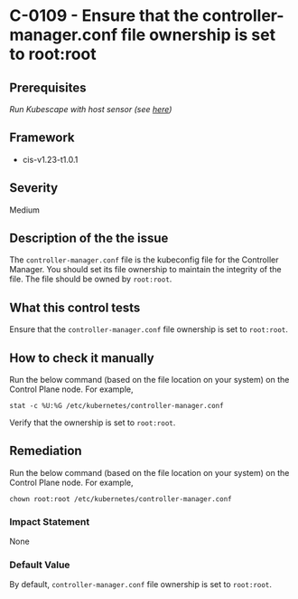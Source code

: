 # C-0109 - Ensure that the controller-manager.conf file ownership is set to root:root

## Prerequisites
 *Run Kubescape with host sensor (see [here](https://hub.armo.cloud/docs/host-sensor))*
 
## Framework
* cis-v1.23-t1.0.1
 
## Severity
Medium

## Description of the the issue
The `controller-manager.conf` file is the kubeconfig file for the Controller Manager. You should set its file ownership to maintain the integrity of the file. The file should be owned by `root:root`.
 
## What this control tests 
Ensure that the `controller-manager.conf` file ownership is set to `root:root`.
 
## How to check it manually 
Run the below command (based on the file location on your system) on the Control Plane node. For example,

 
```
stat -c %U:%G /etc/kubernetes/controller-manager.conf

```
 Verify that the ownership is set to `root:root`.
 
## Remediation
Run the below command (based on the file location on your system) on the Control Plane node. For example,

 
```
chown root:root /etc/kubernetes/controller-manager.conf

```
 
### Impact Statement
None
 
### Default Value
By default, `controller-manager.conf` file ownership is set to `root:root`.
 
